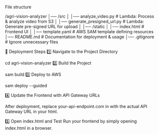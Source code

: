 File structure

/agri-vision-analyzer
│── /src
│   │── analyze_video.py              # Lambda: Process & analyze video from S3
│   │── generate_presigned_url.py     # Lambda: Generate pre-signed URL for upload
│
│── /static
│   │── index.html                    # Frontend UI
│
│── template.yaml                      # AWS SAM template defining resources
│── README.md                          # Documentation for deployment & usage
│── .gitignore                         # Ignore unnecessary files


🚀 Deployment Steps
1️⃣ Navigate to the Project Directory

cd agri-vision-analyzer
2️⃣ Build the Project

sam build
3️⃣ Deploy to AWS

sam deploy --guided

4️⃣ Update the Frontend with API Gateway URLs

After deployment, replace your-api-endpoint.com in with the actual API Gateway URL in your html.

5️⃣ Open index.html and Test
Run your frontend by simply opening index.html in a browser.